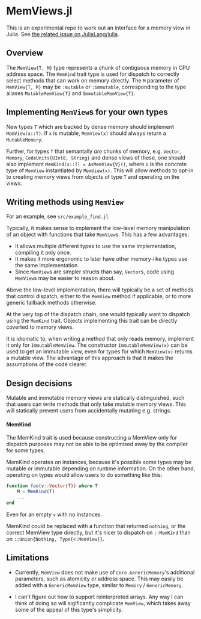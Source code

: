 # MemViews.jl
This is an experimental repo to work out an interface for a memory view in Julia.
See [the related issue on JuliaLang/julia](https://github.com/JuliaLang/julia/issues/54581).

## Overview
The `MemView{T, M}` type represents a chunk of contiguous memory in CPU address space.
The `MemKind` trait type is used for dispatch to correctly select methods that can
work on memory directly.
The `M` parameter of `MemView{T, M}` may be `:mutable` or `:immutable`, corresponding
to the type aliases `MutableMemView{T}` and `ImmutableMemView{T}`.

## Implementing `MemView`s for your own types
New types `T` which are backed by dense memory should implement `MemView(x::T)`.
If `x` is mutable, `MemView(x)` should always return a `MutableMemory`.

Further, for types `T` that semantally _are_ chunks of memory, e.g. `Vector`,
`Memory`, `CodeUnits{UInt8, String}` and dense views of these, one should also
implement `MemKind(x::T) = AsMemView{V}()`, where `V` is the concrete type of `MemView`
instantiated by `MemView(x)`.
This will allow methods to opt-in to creating memory views from objects of type `T`
and operating on the views.

## Writing methods using `MemView`
For an example, see `src/example_find.jl`

Typically, it makes sense to implement the low-level memory manipulation of an object
with functions that take `MemView`s. This has a few advantages:
* It allows multiple different types to use the same implementation, compiling it only once.
* It makes it more ergonomic to later have other memory-like types use the same implementation
* Since `MemView`s are simpler structs than say, `Vector`s, code using
  `MemView`s may be easier to reason about.

Above the low-level implementation, there will typically be a set of methods that
control dispatch, either to the `MemView` method if applicable, or to more generic
fallback methods otherwise.

At the very top of the dispatch chain, one would typically want to dispatch using
the `MemKind` trait. Objects implementing this trait can be directly coverted to
memory views.

It is idiomatic to, when writing a method that only reads memory, implement it
only for `ImmutableMemView`. The constructor `ImmutableMemView(x)` can be used
to get an immutable view, even for types for which `MemView(x)` returns a mutable view.
The advantage of this approach is that it makes the assumptions of the code clearer.

## Design decisions
Mutable and immutable memory views are statically distinguished, such that users
can write methods that only take mutable memory views.
This will statically prevent users from accidentally mutating e.g. strings.

#### MemKind
The MemKind trait is used because constructing a MemView only for dispatch purposes
may not be able to be optimised away by the compiler for some types.

MemKind operates on instances, because it's possible some types may
be mutable or immutable depending on runtime information.
On the other hand, operating on types would allow users to do something
like this:

```julia
function foo(v::Vector{T}) where T
    M = MemKind(T)
    ...
end
```
Even for an empty `v` with no instances.

MemKind could be replaced with a function that returned `nothing`, or the correct
MemView type directly, but it's nicer to dispatch on `::MemKind` than on `::Union{Nothing, Type{<:MemView}}`.

## Limitations
* Currently, `MemView` does not make use of `Core.GenericMemory`'s additional parameters, such as
  atomicity or address space.
  This may easily be added with a `GenericMemView` type, similar to `Memory` / `GenericMemory`.

* I can't figure out how to support reinterpreted arrays.
  Any way I can think of doing so will sigificantly complicate `MemView`, which takes away some of
  the appeal of this type's simplicity.
